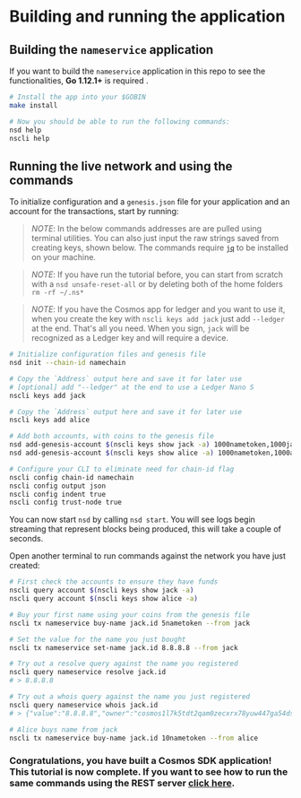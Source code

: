 # Building and running the application

## Building the `nameservice` application

If you want to build the `nameservice` application in this repo to see the functionalities, **Go 1.12.1+** is required .

```bash
# Install the app into your $GOBIN
make install

# Now you should be able to run the following commands:
nsd help
nscli help
```

## Running the live network and using the commands

To initialize configuration and a `genesis.json` file for your application and an account for the transactions, start by running:

> _*NOTE*_: In the below commands addresses are are pulled using terminal utilities. You can also just input the raw strings saved from creating keys, shown below. The commands require [`jq`](https://stedolan.github.io/jq/download/) to be installed on your machine.

> _*NOTE*_: If you have run the tutorial before, you can start from scratch with a `nsd unsafe-reset-all` or by deleting both of the home folders `rm -rf ~/.ns*`

> _*NOTE*_: If you have the Cosmos app for ledger and you want to use it, when you create the key with `nscli keys add jack` just add `--ledger` at the end. That's all you need. When you sign, `jack` will be recognized as a Ledger key and will require a device. 

```bash
# Initialize configuration files and genesis file
nsd init --chain-id namechain

# Copy the `Address` output here and save it for later use 
# [optional] add "--ledger" at the end to use a Ledger Nano S 
nscli keys add jack

# Copy the `Address` output here and save it for later use
nscli keys add alice

# Add both accounts, with coins to the genesis file
nsd add-genesis-account $(nscli keys show jack -a) 1000nametoken,1000jackcoin
nsd add-genesis-account $(nscli keys show alice -a) 1000nametoken,1000alicecoin

# Configure your CLI to eliminate need for chain-id flag
nscli config chain-id namechain
nscli config output json
nscli config indent true
nscli config trust-node true
```

You can now start `nsd` by calling `nsd start`. You will see logs begin streaming that represent blocks being produced, this will take a couple of seconds.

Open another terminal to run commands against the network you have just created:

```bash
# First check the accounts to ensure they have funds
nscli query account $(nscli keys show jack -a) 
nscli query account $(nscli keys show alice -a) 

# Buy your first name using your coins from the genesis file
nscli tx nameservice buy-name jack.id 5nametoken --from jack 

# Set the value for the name you just bought
nscli tx nameservice set-name jack.id 8.8.8.8 --from jack 

# Try out a resolve query against the name you registered
nscli query nameservice resolve jack.id
# > 8.8.8.8

# Try out a whois query against the name you just registered
nscli query nameservice whois jack.id
# > {"value":"8.8.8.8","owner":"cosmos1l7k5tdt2qam0zecxrx78yuw447ga54dsmtpk2s","price":[{"denom":"nametoken","amount":"5"}]}

# Alice buys name from jack
nscli tx nameservice buy-name jack.id 10nametoken --from alice 
```

### Congratulations, you have built a Cosmos SDK application! This tutorial is now complete. If you want to see how to run the same commands using the REST server [click here](run-rest.md).
